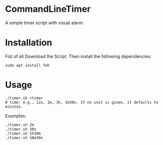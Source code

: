 # CommandLineTimer
A simple timer script with visual alarm.

# Installation

Fist of all Download the Script.
Then install the following dependencies:
```
sudo apt install feh
```

# Usage

```
./timer.sh <time>
# time: e.g., 12s, 1m, 1h, 1m30s. If no unit is given, it defaults to minutes.
```

Examples:
```
./timer.sh 2m
./timer.sh 30s
./timer.sh 1h30m
./timer.sh 10m30s
```
